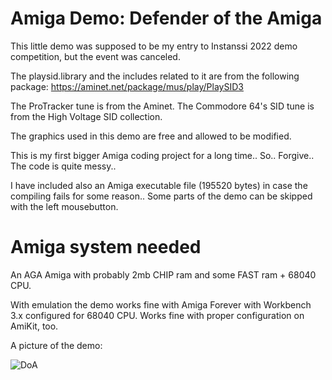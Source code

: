 # Amiga Demo: Defender of the Amiga
This little demo was supposed to be my entry to Instanssi 2022 demo competition, but the event was canceled.

The playsid.library and the includes related to it are from the following package:
https://aminet.net/package/mus/play/PlaySID3

The ProTracker tune is from the Aminet.
The Commodore 64's SID tune is from the High Voltage SID collection.

The graphics used in this demo are free and allowed to be modified.

This is my first bigger Amiga coding project for a long time.. So.. Forgive.. The code is quite messy..

I have included also an Amiga executable file (195520 bytes) in case the compiling fails for some reason.. Some parts of the demo can be skipped with the left mousebutton.

# Amiga system needed

An AGA Amiga with probably 2mb CHIP ram and some FAST ram + 68040 CPU.

With emulation the demo works fine with Amiga Forever with Workbench 3.x configured for 68040 CPU. Works fine with proper configuration on AmiKit, too.


A picture of the demo:

![DoA](https://user-images.githubusercontent.com/61118857/158078846-f898935f-8d35-4576-8aa6-7936b896ebb0.jpg)


